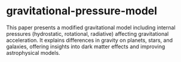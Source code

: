 # gravitational-pressure-model
This paper presents a modified gravitational model including internal pressures (hydrostatic, rotational, radiative) affecting gravitational acceleration. It explains differences in gravity on planets, stars, and galaxies, offering insights into dark matter effects and improving astrophysical models.
